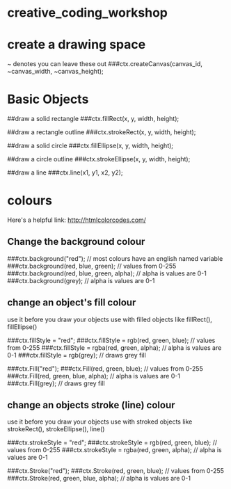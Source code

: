 # creative_coding_workshop

# create a drawing space
~ denotes you can leave these out
###ctx.createCanvas(canvas_id, ~canvas_width, ~canvas_height);


# Basic Objects

##draw a solid rectangle
###ctx.fillRect(x, y, width, height);

##draw a rectangle outline
###ctx.strokeRect(x, y, width, height);

##draw a solid circle
###ctx.fillEllipse(x, y, width, height);

##draw a circle outline
###ctx.strokeEllipse(x, y, width, height);

##draw a line
###ctx.line(x1, y1, x2, y2);



# colours
Here's a helpful link: http://htmlcolorcodes.com/

## Change the background colour
###ctx.background("red"); // most colours have an english named variable
###ctx.background(red, blue, green); // values from 0-255
###ctx.background(red, blue, green, alpha); // alpha is values are 0-1
###ctx.background(grey); // alpha is values are 0-1


## change an object's fill colour
use it before you draw your objects
use with filled objects like fillRect(), fillEllipse()

###ctx.fillStyle = "red";
###ctx.fillStyle = rgb(red, green, blue); // values from 0-255
###ctx.fillStyle = rgba(red, green, alpha); // alpha is values are 0-1
###ctx.fillStyle = rgb(grey); // draws grey fill

###ctx.Fill("red");
###ctx.Fill(red, green, blue); // values from 0-255
###ctx.Fill(red, green, blue, alpha); // alpha is values are 0-1
###ctx.Fill(grey); // draws grey fill


## change an objects stroke (line) colour
use it before you draw your objects
use with stroked objects like strokeRect(), strokeEllipse(), line()

###ctx.strokeStyle = "red";
###ctx.strokeStyle = rgb(red, green, blue); // values from 0-255
###ctx.strokeStyle = rgba(red, green, alpha); // alpha is values are 0-1

###ctx.Stroke("red");
###ctx.Stroke(red, green, blue); // values from 0-255
###ctx.Stroke(red, green, blue, alpha); // alpha is values are 0-1
